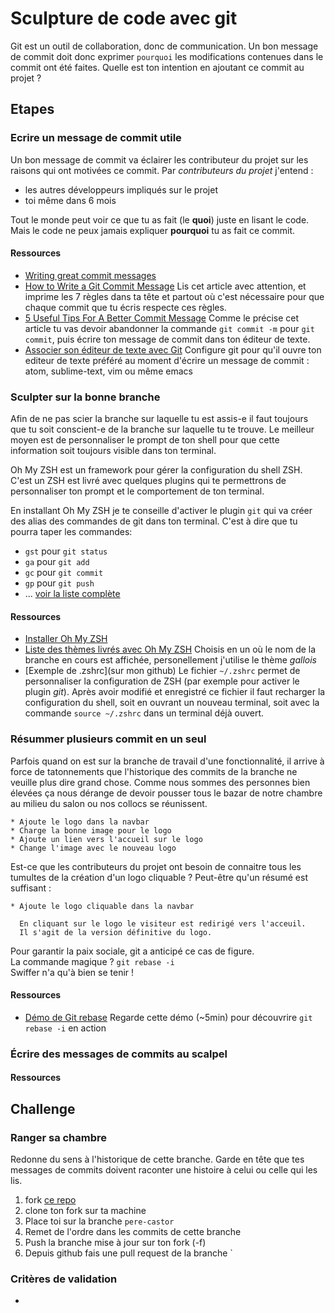 # Sculpture de code avec git

Git est un outil de collaboration, donc de communication. Un bon message de 
commit doit donc exprimer `pourquoi` les modifications contenues dans le commit
ont été faites. Quelle est ton intention en ajoutant ce commit au projet ?

## Etapes

### Ecrire un message de commit utile

Un bon message de commit va éclairer les contributeur du projet sur les
raisons qui ont motivées ce commit. Par *contributeurs du projet* j'entend :

* les autres développeurs impliqués sur le projet
* toi même dans 6 mois

Tout le monde peut voir ce que tu as fait (le **quoi**) juste en lisant le code.
Mais le code ne peux jamais expliquer **pourquoi** tu as fait ce commit.

#### Ressources

* [Writing great commit messages](http://sundeepgupta.ca/writing-great-git-commit-messages/)
* [How to Write a Git Commit Message](http://chris.beams.io/posts/git-commit/)
  Lis cet article avec attention, et imprime les 7 règles dans ta tête et partout
  où c'est nécessaire pour que chaque commit que tu écris respecte ces règles.
* [5 Useful Tips For A Better Commit Message](https://robots.thoughtbot.com/5-useful-tips-for-a-better-commit-message)
  Comme le précise cet article tu vas devoir abandonner la commande `git commit -m`
  pour `git commit`, puis écrire ton message de commit dans ton éditeur de texte.
* [Associer son éditeur de texte avec Git](https://help.github.com/articles/associating-text-editors-with-git/)
  Configure git pour qu'il ouvre ton editeur de texte préféré au moment d'écrire
  un message de commit : atom, sublime-text, vim ou même emacs 

### Sculpter sur la bonne branche

Afin de ne pas scier la branche sur laquelle tu est assis-e il faut toujours que
tu soit conscient-e de la branche sur laquelle tu te trouve. Le meilleur moyen
est de personnaliser le prompt de ton shell pour que cette information soit
toujours visible dans ton terminal.

Oh My ZSH est un framework pour gérer la configuration du shell ZSH. C'est un
ZSH est livré avec quelques plugins qui te permettrons de personnaliser ton prompt
et le comportement de ton terminal.

En installant Oh My ZSH je te conseille d'activer le plugin `git` qui va créer
des alias des commandes de git dans ton terminal. C'est à dire que tu pourra
taper les commandes:

* `gst` pour `git status`
* `ga` pour `git add`
* `gc` pour `git commit`
* `gp` pour `git push`
* ... [voir la liste complète](https://github.com/robbyrussell/oh-my-zsh/wiki/Plugin:git)

#### Ressources

* [Installer Oh My ZSH](http://ohmyz.sh/)
* [Liste des thèmes livrés avec Oh My ZSH](https://github.com/robbyrussell/oh-my-zsh/wiki/themes)
  Choisis en un où le nom de la branche en cours est affichée, personellement
  j'utilise le thème *gallois*
* [Exemple de .zshrc](sur mon github)
  Le fichier `~/.zshrc` permet de personnaliser la configuration de ZSH (par
  exemple pour activer le plugin *git*).
  Après avoir modifié et enregistré ce fichier il faut recharger la configuration
  du shell,
  soit en ouvrant un nouveau terminal, soit avec la commande `source ~/.zshrc`
  dans un terminal déjà ouvert.

### Résummer plusieurs commit en un seul

Parfois quand on est sur la branche de travail d'une fonctionnalité, il arrive
à force de tatonnements que l'historique des commits de la branche ne veuille
plus dire grand chose. Comme nous sommes des personnes bien élevées ça nous
dérange de devoir pousser tous le bazar de notre chambre au milieu du salon ou
nos collocs se réunissent.

```
* Ajoute le logo dans la navbar
* Charge la bonne image pour le logo
* Ajoute un lien vers l'accueil sur le logo
* Change l'image avec le nouveau logo
```

Est-ce que les contributeurs du projet ont besoin de connaitre tous les tumultes
de la création d'un logo cliquable ? Peut-être qu'un résumé est suffisant :

```
* Ajoute le logo cliquable dans la navbar
  
  En cliquant sur le logo le visiteur est redirigé vers l'acceuil.
  Il s'agit de la version définitive du logo.
```

Pour garantir la paix sociale, git a anticipé ce cas de figure.  
La commande magique ? `git rebase -i`  
Swiffer n'a qu'à bien se tenir !

#### Ressources

* [Démo de Git rebase](https://www.youtube.com/watch?v=qh9KtjfjzCU)
  Regarde cette démo (~5min) pour découvrire `git rebase -i` en action

### Écrire des messages de commits au scalpel



#### Ressources

## Challenge

### Ranger sa chambre

Redonne du sens à l'historique de cette branche. Garde en tête que tes messages
de commits doivent raconter une histoire à celui ou celle qui les lis.

1. fork [ce repo]()
2. clone ton fork sur ta machine
3. Place toi sur la branche `pere-castor`
4. Remet de l'ordre dans les commits de cette branche
5. Push la branche mise à jour sur ton fork (-f)
6. Depuis github fais une pull request de la branche `

### Critères de validation

* 
